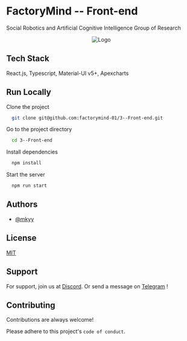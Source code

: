 # FactoryMind -- Front-end

Social Robotics and Artificial Cognitive Intelligence Group of Research

<div align='center'>

![Logo](https://i.ibb.co/gTPMgG3/factory-mind-t.png)

</div>

## Tech Stack

React.js, Typescript, Material-UI v5+, Apexcharts

## Run Locally

Clone the project

```bash
  git clone git@github.com:factorymind-01/3--Front-end.git
```

Go to the project directory

```bash
  cd 3--Front-end
```

Install dependencies

```bash
  npm install
```

Start the server

```bash
  npm run start
```

## Authors

- [@mkyy](https://www.github.com/mkyy)

## License

[MIT](https://choosealicense.com/licenses/mit/)

## Support

For support, join us at [Discord](https://discord.com/invite/XabxzTdbnS). Or send a message on [Telegram](https://t.me/+iiQUEvWeN6I4Yjdh) !

## Contributing

Contributions are always welcome!

Please adhere to this project's `code of conduct`.
